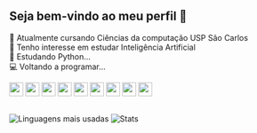 ## Seja bem-vindo ao meu perfil 👋 

📖 Atualmente cursando Ciências da computação USP São Carlos
<br>
🌱 Tenho interesse em estudar Inteligência Artificial
<br>
🐍 Estudando Python...
<br>
💻 Voltando a programar...

<div style="display: inline-block">
  <img src="https://cdn.jsdelivr.net/gh/devicons/devicon@latest/icons/python/python-original.svg" height="25" />
  <img src="https://cdn.jsdelivr.net/gh/devicons/devicon@latest/icons/flask/flask-original.svg" height="25"/>   
  <img src="https://cdn.jsdelivr.net/gh/devicons/devicon@latest/icons/java/java-original.svg" height="25"/>
  <img src="https://cdn.jsdelivr.net/gh/devicons/devicon@latest/icons/spring/spring-original.svg" height="25" /> 
  <img src="https://cdn.jsdelivr.net/gh/devicons/devicon@latest/icons/cplusplus/cplusplus-original.svg" height="25"/>
  <img src="https://cdn.jsdelivr.net/gh/devicons/devicon@latest/icons/html5/html5-original.svg" height="25"/>
  <img src="https://cdn.jsdelivr.net/gh/devicons/devicon@latest/icons/css3/css3-original.svg" height="25"/>
  <img src="https://cdn.jsdelivr.net/gh/devicons/devicon@latest/icons/javascript/javascript-original.svg" height="25"/>
  <img src="https://cdn.jsdelivr.net/gh/devicons/devicon@latest/icons/php/php-original.svg" height="25" />
</div>



##
![Linguagens mais usadas](https://github-readme-stats.vercel.app/api/top-langs/?username=HeitorgOliveira&layout=compact&theme=radical)
![Stats](https://github-readme-stats.vercel.app/api?username=HeitorgOliveira&show_icons=true&theme=radical)



##
